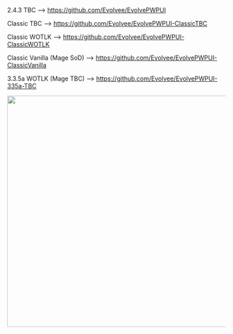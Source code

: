 2.4.3 TBC --> https://github.com/Evolvee/EvolvePWPUI

Classic TBC --> https://github.com/Evolvee/EvolvePWPUI-ClassicTBC

Classic WOTLK --> https://github.com/Evolvee/EvolvePWPUI-ClassicWOTLK

Classic Vanilla (Mage SoD) --> https://github.com/Evolvee/EvolvePWPUI-ClassicVanilla

3.3.5a WOTLK (Mage TBC) --> https://github.com/Evolvee/EvolvePWPUI-335a-TBC


<p align="center">
  <img width="800" height="533" src="http://i.imgur.com/wzgYLG6.png">
</p>
